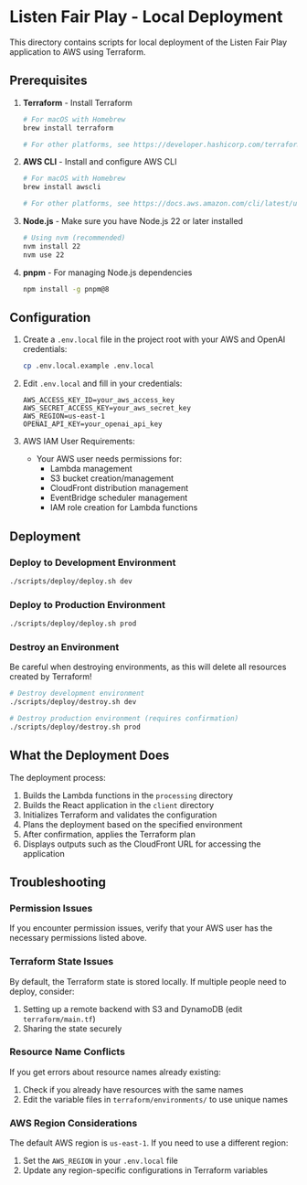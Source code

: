 # Listen Fair Play - Local Deployment

This directory contains scripts for local deployment of the Listen Fair Play application to AWS using Terraform.

## Prerequisites

1. **Terraform** - Install Terraform
   ```bash
   # For macOS with Homebrew
   brew install terraform

   # For other platforms, see https://developer.hashicorp.com/terraform/install
   ```

2. **AWS CLI** - Install and configure AWS CLI
   ```bash
   # For macOS with Homebrew
   brew install awscli
   
   # For other platforms, see https://docs.aws.amazon.com/cli/latest/userguide/getting-started-install.html
   ```

3. **Node.js** - Make sure you have Node.js 22 or later installed
   ```bash
   # Using nvm (recommended)
   nvm install 22
   nvm use 22
   ```

4. **pnpm** - For managing Node.js dependencies
   ```bash 
   npm install -g pnpm@8
   ```

## Configuration

1. Create a `.env.local` file in the project root with your AWS and OpenAI credentials:
   ```bash
   cp .env.local.example .env.local
   ```

2. Edit `.env.local` and fill in your credentials:
   ```
   AWS_ACCESS_KEY_ID=your_aws_access_key
   AWS_SECRET_ACCESS_KEY=your_aws_secret_key
   AWS_REGION=us-east-1
   OPENAI_API_KEY=your_openai_api_key
   ```

3. AWS IAM User Requirements:
   - Your AWS user needs permissions for:
     - Lambda management
     - S3 bucket creation/management
     - CloudFront distribution management
     - EventBridge scheduler management
     - IAM role creation for Lambda functions

## Deployment

### Deploy to Development Environment

```bash
./scripts/deploy/deploy.sh dev
```

### Deploy to Production Environment

```bash
./scripts/deploy/deploy.sh prod
```

### Destroy an Environment

Be careful when destroying environments, as this will delete all resources created by Terraform!

```bash
# Destroy development environment
./scripts/deploy/destroy.sh dev

# Destroy production environment (requires confirmation)
./scripts/deploy/destroy.sh prod
```

## What the Deployment Does

The deployment process:

1. Builds the Lambda functions in the `processing` directory
2. Builds the React application in the `client` directory
3. Initializes Terraform and validates the configuration
4. Plans the deployment based on the specified environment
5. After confirmation, applies the Terraform plan
6. Displays outputs such as the CloudFront URL for accessing the application

## Troubleshooting

### Permission Issues

If you encounter permission issues, verify that your AWS user has the necessary permissions listed above.

### Terraform State Issues

By default, the Terraform state is stored locally. If multiple people need to deploy, consider:
1. Setting up a remote backend with S3 and DynamoDB (edit `terraform/main.tf`)
2. Sharing the state securely

### Resource Name Conflicts

If you get errors about resource names already existing:
1. Check if you already have resources with the same names
2. Edit the variable files in `terraform/environments/` to use unique names

### AWS Region Considerations

The default AWS region is `us-east-1`. If you need to use a different region:
1. Set the `AWS_REGION` in your `.env.local` file
2. Update any region-specific configurations in Terraform variables 